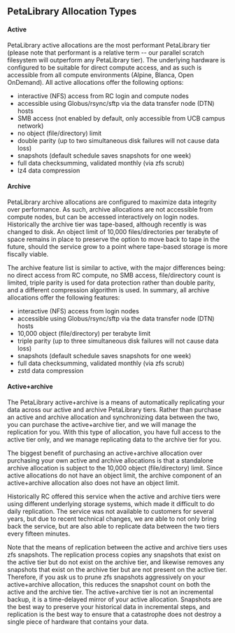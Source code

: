 ## PetaLibrary Allocation Types

#### Active

PetaLibrary active allocations are the most performant PetaLibrary tier
(please note that performant is a relative term -- our parallel scratch
filesystem will outperform any PetaLibrary tier). The underlying hardware
is configured to be suitable for direct compute access, and as such is
accessible from all compute environments (Alpine, Blanca, Open OnDemand). All active allocations offer the following options:

 - interactive (NFS) access from RC login and compute nodes
 - accessible using Globus/rsync/sftp via the data transfer node (DTN) hosts
 - SMB access (not enabled by default, only accessible from UCB campus network)
 - no object (file/directory) limit
 - double parity (up to two simultaneous disk failures will not cause data loss)
 - snapshots (default schedule saves snapshots for one week)
 - full data checksumming, validated monthly (via zfs scrub)
 - lz4 data compression

#### Archive

PetaLibrary archive allocations are configured to maximize data integrity
over performance. As such, archive allocations are not accessible
from compute nodes, but can be accessed interactively on login
nodes. Historically the archive tier was tape-based, although recently
is was changed to disk. An object limit of 10,000 files/directories per
terabyte of space remains in place to preserve the option to move back
to tape in the future, should the service grow to a point where tape-based storage is more 
fiscally viable.

The archive feature list is similar to active, with the major differences
being: no direct access from RC compute, no SMB access, file/directory
count is limited, triple parity is used for data protection rather than
double parity, and a different compression algorithm is used. In summary, all archive allocations offer the following features:

 - interactive (NFS) access from login nodes
 - accessible using Globus/rsync/sftp via the data transfer node (DTN) hosts
 - 10,000 object (file/directory) per terabyte limit
 - triple parity (up to three simultaneous disk failures will not cause data loss)
 - snapshots (default schedule saves snapshots for one week)
 - full data checksumming, validated monthly (via zfs scrub)
 - zstd data compression

#### Active+archive

The PetaLibrary active+archive is a means of automatically replicating
your data across our active and archive PetaLibrary tiers. Rather than
purchase an active and archive allocation and synchronizing data between
the two, you can purchase the active+archive tier, and we will manage
the replication for you. With this type of allocation, you have full
access to the active tier only, and we manage replicating data to the
archive tier for you.

The biggest benefit of purchasing an active+archive allocation over
purchasing your own active and archive allocations is that a standalone
archive allocation is subject to the 10,000 object (file/directory)
limit. Since active allocations do not have an object limit, the archive
component of an active+archive allocation also does not have an object
limit.

Historically RC offered this service when the active and archive tiers
were using different underlying storage systems, which made it difficult
to do daily replication. The service was not available to customers
for several years, but due to recent technical changes, we are able to
not only bring back the service, but are also able to replicate data
between the two tiers every fifteen minutes.

Note that the means of replication between the active and archive
tiers uses zfs snapshots. The replication process copies any snapshots
that exist on the active tier but do not exist on the archive tier,
and likewise removes any snapshots that exist on the archive tier but
are not present on the active tier. Therefore, if you ask us to prune
zfs snapshots aggressively on your active+archive allocation, this
reduces the snapshot count on both the active and the archive tier. The
active+archive tier is not an incremental backup, it is a time-delayed
mirror of your active allocation. Snapshots are the best way to preserve
your historical data in incremental steps, and replication is the best
way to ensure that a catastrophe does not destroy a single piece of
hardware that contains your data.

